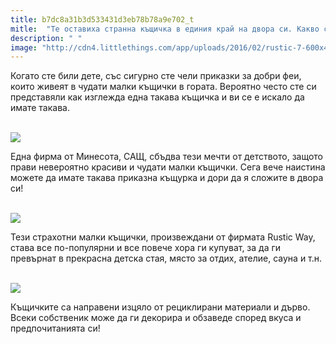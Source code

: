 ```yaml
---
title: b7dc8a31b3d533431d3eb78b78a9e702_t
mitle:  "Те оставиха странна къщичка в единия край на двора си. Какво се крие вътре? Невероятно!"
description: " "
image: "http://cdn4.littlethings.com/app/uploads/2016/02/rustic-7-600x450.jpg"
---
```


<p>   </p><p>Когато сте били дете, със сигурно сте чели приказки за добри феи, които живеят в чудати малки къщички в гората. Вероятно често сте си представяли как изглежда една такава къщичка и ви се е искало да имате такава. </p> <p> <br/><img src="http://cdn4.littlethings.com/app/uploads/2016/02/rustic-7-600x450.jpg"/><br/></p> <p>Една фирма от Минесота, САЩ, сбъдва тези мечти от детството, защото прави невероятно красиви и чудати малки къщички. Сега вече наистина можете да имате такава приказна къщурка и дори да я сложите в двора си! </p><p> <br/><img src="http://cdn6.littlethings.com/app/uploads/2016/02/rustic-11-600x450.jpg"/><br/></p><p></p>    <div id="SC_TBlock_456377" class="SC_TBlock"> </div><p></p><p></p> <p>Тези страхотни малки къщички, произвеждани от фирмата Rustic Way, става все по-популярни и все повече хора ги купуват, за да ги превърнат в прекрасна детска стая, място за отдих, ателие, сауна и т.н. </p> <p> <br/><img src="http://cdn5.littlethings.com/app/uploads/2016/02/rustic-13-600x450.jpg"/><br/></p> <p>Къщичките са направени изцяло от рециклирани материали и дърво. Всеки собственик може да ги декорира и обзаведе според вкуса и предпочитанията си!</p>  <p>    </p><div id="SC_TBlock_456377" class="SC_TBlock"> </div><p></p>             <i></i><i></i>        